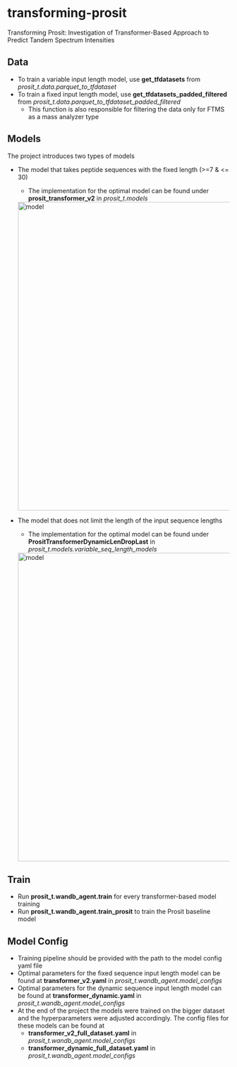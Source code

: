 # transforming-prosit
Transforming Prosit: Investigation of Transformer-Based Approach to Predict Tandem Spectrum Intensities

## Data
- To train a variable input length model, use **get_tfdatasets** from *prosit_t.data.parquet_to_tfdataset*
- To train a fixed input length model, use **get_tfdatasets_padded_filtered** from *prosit_t.data.parquet_to_tfdataset_padded_filtered*
  - This function is also responsible for filtering the data only for FTMS as a mass analyzer type 

## Models
The project introduces two types of models
- The model that takes peptide sequences with the fixed length (>=7 & <= 30)
  - The implementation for the optimal model can be found under **prosit_transformer_v2** in *prosit_t.models*

  <img src="https://github.com/Lizi3107/transforming-prosit/assets/47035093/22c0c71b-6ab6-4e2b-983a-9542a158a533" alt="model" width="700"/>
  
- The model that does not limit the length of the input sequence lengths
  - The implementation for the optimal model can be found under **PrositTransformerDynamicLenDropLast** in *prosit_t.models.variable_seq_length_models*

  <img src="https://github.com/Lizi3107/transforming-prosit/assets/47035093/93d256a0-6179-4874-92ee-9ae7a5eeb56a" alt="model" width="700"/>

## Train
- Run **prosit_t.wandb_agent.train** for every transformer-based model training
- Run **prosit_t.wandb_agent.train_prosit** to train the Prosit baseline model

## Model Config
- Training pipeline should be provided with the path to the model config yaml file 
- Optimal parameters for the fixed sequence input length model can be found at **transformer_v2.yaml** in *prosit_t.wandb_agent.model_configs*
- Optimal parameters for the dynamic sequence input length model can be found at **transformer_dynamic.yaml** in *prosit_t.wandb_agent.model_configs*
- At the end of the project the models were trained on the bigger dataset and the hyperparameters were adjusted accordingly. The config files for these models can be found at
  - **transformer_v2_full_dataset.yaml** in *prosit_t.wandb_agent.model_configs*
  - **transformer_dynamic_full_dataset.yaml** in *prosit_t.wandb_agent.model_configs*
